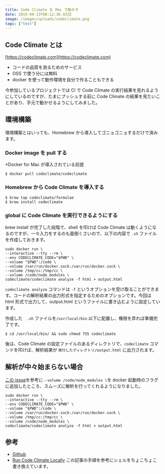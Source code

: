```yaml
---
title: Code Climate を Mac で動かす
date: 2019-09-13T08:12:30.933Z
image: /images/uploads/codeclimate.png
tags: ["test"]
---
```


## Code Climate とは

[https://codeclimate.com](https://codeclimate.com)

- コードの品質を測るためのサービス
- OSS で使う分には無料
- docker を使って動作環境を自分で作ることもできる

今参加しているプロジェクトでは CI で Code Climate の実行結果を見れるようにしているのですが、たまにプッシュする前に Code Climate の結果を見たいことがあり、手元で動かせるようにしてみました。

## 環境構築

環境構築とはいっても、Homebrew から導入してゴニョゴニョするだけで済みます。

### Docker image を pull する

\*Docker for Mac が導入されている前提

```
$ docker pull codeclimate/codeclimate
```

### Homebrew から Code Climate を導入する

```
$ brew tap codeclimate/formulae
$ brew install codeclimate
```

### global に Code Climate を実行できるようにする

brew install が完了した段階で、shell を叩けば Code Climate は動くようになるのですが、一々入力をするのも面倒くさいので、以下の内容で `.sh` ファイルを作成しておきます。

```
sudo docker run \
--interactive --tty --rm \
--env CODECLIMATE_CODE="$PWD" \
--volume "$PWD":/code \
--volume /var/run/docker.sock:/var/run/docker.sock \
--volume /tmp/cc:/tmp/cc \
--volume /code/node_modules \
codeclimate/codeclimate analyze -f html > output.html
```

`codeclimate analyze` コマンドは `-f` というオプションを受け取ることができます。コードの解析結果の出力形式を指定するためのオプションです。今回は html 形式で出力して、output.html というファイルに書き込むように設定しています。

作成した　`.sh` ファイルを`/usr/local/bin` 以下に配置し、権限を弄れば準備完了です。

```
$ cd /usr/local/bin/ && sudo chmod 755 codeclimate
```

後は、Code Climate の設定ファイルのあるディレクトリで、`codeclimate` コマンドを叩けば、解析結果が `実行したディレクトリ/output.html` に出力されます。

## 解析が中々始まらない場合

[この issue](https://github.com/codeclimate/codeclimate/issues/912)を参考に`--volume /code/node_modules \`を docker 起動時のフラグに追加したところ、スムーズに解析を行ってくれるようになりました。

```
sudo docker run \
--interactive --tty --rm \
--env CODECLIMATE_CODE="$PWD" \
--volume "$PWD":/code \
--volume /var/run/docker.sock:/var/run/docker.sock \
--volume /tmp/cc:/tmp/cc \
--volume /code/node_modules \
codeclimate/codeclimate analyze -f html > output.html
```

## 参考

- [Github](https://github.com/codeclimate/codeclimate)
- [Run Code Climate Locally](https://medium.com/@empressia/run-code-climate-locally-e30635321e18) この記事の手順を参考にシェルをちょこちょこ書き換えています。
